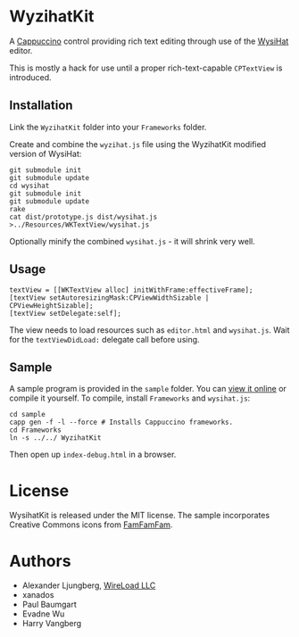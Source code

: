 WyzihatKit
==========

A [Cappuccino](http://cappuccino.org/) control providing rich text editing through use of the [WysiHat](http://github.com/josh/wysihat/) editor.

This is mostly a hack for use until a proper rich-text-capable `CPTextView` is introduced.

## Installation

Link the `WyzihatKit` folder into your `Frameworks` folder.

Create and combine the `wyzihat.js` file using the WyzihatKit modified version of WysiHat:

	git submodule init
	git submodule update
	cd wysihat
	git submodule init
	git submodule update
	rake
	cat dist/prototype.js dist/wysihat.js >../Resources/WKTextView/wysihat.js

Optionally minify the combined `wysihat.js` - it will shrink very well.

## Usage

	textView = [[WKTextView alloc] initWithFrame:effectiveFrame];
	[textView setAutoresizingMask:CPViewWidthSizable | CPViewHeightSizable];
	[textView setDelegate:self];

The view needs to load resources such as `editor.html` and `wysihat.js`. Wait for the `textViewDidLoad:` delegate call before using.

## Sample

A sample program is provided in the `sample` folder. You can [view it online](http://hosting.wireload.net/wysihat/) or compile it yourself. To compile, install `Frameworks` and `wysihat.js`:

	cd sample
	capp gen -f -l --force # Installs Cappuccino frameworks.
	cd Frameworks
	ln -s ../../ WyzihatKit

Then open up `index-debug.html` in a browser.

# License

WysihatKit is released under the MIT license. The sample incorporates Creative Commons icons from [FamFamFam](http://www.famfamfam.com/lab/icons/silk/).

# Authors

* Alexander Ljungberg, [WireLoad LLC](http://wireload.net)
* xanados
* Paul Baumgart
* Evadne Wu
* Harry Vangberg
